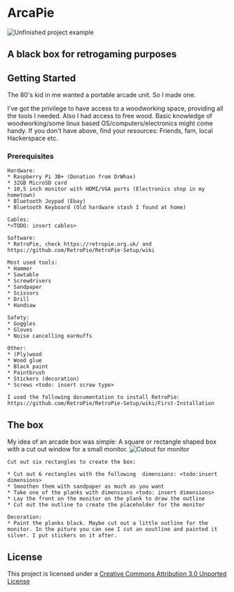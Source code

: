 # ArcaPie

![Unfinished project example](https://www.prisamsterdam.com/img/arcapie/IMG_20190308_185644.jpg)

 
## A black box for retrogaming purposes

## Getting Started
The 80's kid in me wanted a portable arcade unit. So I made one. 

I've got the privilege to have access to a woodworking space, providing all the tools I needed. Also I had access to free wood. 
Basic knowledge of woodworking/some linux based OS/computers/electronics might come handy.
If you don't have above, find your resources: Friends, fam, local Hackerspace etc.

### Prerequisites

```
Hardware:
* Raspberry Pi 3B+ (Donation from DrWhax)
* 32GB MicroSD card
* 10,5 inch monitor with HDMI/VGA ports (Electronics shop in my hometown)
* Bluetooth Joypad (Ebay)
* Bluetooth Keyboard (Old hardware stash I found at home)

Cables:
*<TODO: insert cables>
```

```
Software:
* RetroPie, check https://retropie.org.uk/ and https://github.com/RetroPie/RetroPie-Setup/wiki
```

```
Most used tools:
* Hammer                                                                                                 
* Sawtable                                                                                                
* Screwdrivers                                                                                            
* Sandpaper 
* Scissors
* Drill
* Handsaw
```
 
```  
Safety:
* Goggles
* Gloves
* Noise cancelling earmuffs
```

```
Other:
* (Ply)wood
* Wood glue
* Black paint
* Paintbrush
* Stickers (decoration)
* Screws <todo: insert screw type>
```

```
I used the following documentation to install RetroPie:
https://github.com/RetroPie/RetroPie-Setup/wiki/First-Installation
```
## The box
My idea of an arcade box was simple: A square or rectangle shaped box with a cut out window for a small monitor.
![Cutout for monitor](https://www.prisamsterdam.com/img/arcapie/frontbox.jpg)
 
```
Cut out six rectangles to create the box:

* Cut out 6 rectangles with the following  dimensions: <todo:insert dimensions>
* Smoothen them with sandpaper as much as you want
* Take one of the planks with dimensions <todo: insert dimensions>
* Lay the front on the monitor on the plank to draw the outline
* Cut out the outline to create the placeholder for the monitor

Decoration:
* Paint the planks black. Maybe cut out a little outline for the monitor. In the piture you can see I cut an ooutline and painted it silver. I put stickers on it after. 

```

## License

This project is licensed under a [Creative Commons Attribution 3.0 Unported License](https://creativecommons.org/licenses/by/3.0/)


